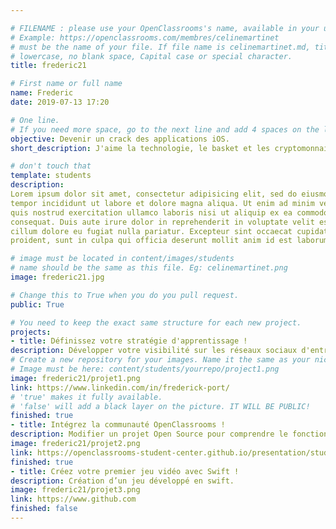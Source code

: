 ```yaml
---

# FILENAME : please use your OpenClassrooms's name, available in your url.
# Example: https://openclassrooms.com/membres/celinemartinet
# must be the name of your file. If file name is celinemartinet.md, title is celinemartinet.
# lowercase, no blank space, Capital case or special character.
title: frederic21

# First name or full name
name: Frederic
date: 2019-07-13 17:20

# One line.
# If you need more space, go to the next line and add 4 spaces on the left, as in 'description'.
objective: Devenir un crack des applications iOS.
short_description: J'aime la technologie, le basket et les cryptomonnaie.

# don't touch that
template: students
description:
Lorem ipsum dolor sit amet, consectetur adipisicing elit, sed do eiusmod
tempor incididunt ut labore et dolore magna aliqua. Ut enim ad minim veniam,
quis nostrud exercitation ullamco laboris nisi ut aliquip ex ea commodo
consequat. Duis aute irure dolor in reprehenderit in voluptate velit esse
cillum dolore eu fugiat nulla pariatur. Excepteur sint occaecat cupidatat non
proident, sunt in culpa qui officia deserunt mollit anim id est laborum.

# image must be located in content/images/students
# name should be the same as this file. Eg: celinemartinet.png
image: frederic21.jpg

# Change this to True when you do you pull request.
public: True

# You need to keep the exact same structure for each new project.
projects:
- title: Définissez votre stratégie d'apprentissage !
description: Développer votre visibilité sur les réseaux sociaux d'entreprise, créer et mettre à jour votre CV.
# Create a new repository for your images. Name it the same as your nickname and profile picture.
# Image must be here: content/students/yourrepo/project1.png
image: frederic21/projet1.png
link: https://www.linkedin.com/in/frederick-port/
# 'true' makes it fully available.
# 'false' will add a black layer on the picture. IT WILL BE PUBLIC!
finished: true
- title: Intégrez la communauté OpenClassrooms !
description: Modifier un projet Open Source pour comprendre le fonctionnement de Git, de Github et des pull requests. 
image: frederic21/projet2.png
link: https://openclassrooms-student-center.github.io/presentation/students/ratus.html
finished: true
- title: Créez votre premier jeu vidéo avec Swift !
description: Création d’un jeu développé en swift.
image: frederic21/projet3.png
link: https://www.github.com
finished: false
---
```


